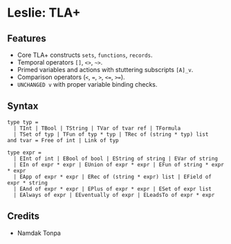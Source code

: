 Leslie: TLA+
============

Features
--------

* Core TLA+ constructs `sets`, `functions`, `records`.
* Temporal operators `[]`, `<>`, `~>`.
* Primed variables and actions with stuttering subscripts `[A]_v`.
* Comparison operators (`<`, `=`, `>`, `<=`, `>=`).
* `UNCHANGED v` with proper variable binding checks.

Syntax
------

```
type typ =
  | TInt | TBool | TString | TVar of tvar ref | TFormula
  | TSet of typ | TFun of typ * typ | TRec of (string * typ) list
and tvar = Free of int | Link of typ

type expr =
  | EInt of int | EBool of bool | EString of string | EVar of string
  | EIn of expr * expr | EUnion of expr * expr | EFun of string * expr * expr
  | EApp of expr * expr | ERec of (string * expr) list | EField of expr * string
  | EAnd of expr * expr | EPlus of expr * expr | ESet of expr list
  | EAlways of expr | EEventually of expr | ELeadsTo of expr * expr

```

Credits
-------

* Namdak Tonpa
